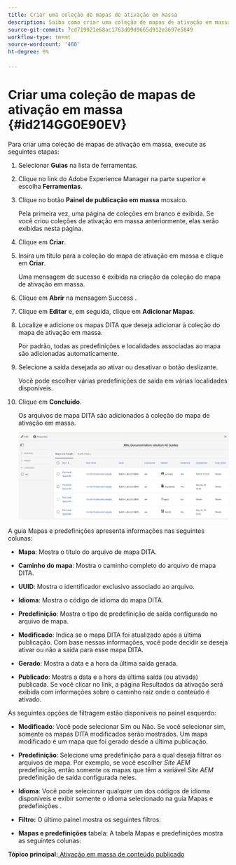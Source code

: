 ```yaml
---
title: Criar uma coleção de mapas de ativação em massa
description: Saiba como criar uma coleção de mapas de ativação em massa
source-git-commit: 7cd719921e68ac1763d09d9665d912e3697e5849
workflow-type: tm+mt
source-wordcount: '460'
ht-degree: 0%

---
```



# Criar uma coleção de mapas de ativação em massa {#id214GG0E90EV}

Para criar uma coleção de mapas de ativação em massa, execute as seguintes etapas:

1. Selecionar **Guias** na lista de ferramentas.

1. Clique no link do Adobe Experience Manager na parte superior e escolha **Ferramentas**.

1. Clique no botão **Painel de publicação em massa** mosaico.

   Pela primeira vez, uma página de coleções em branco é exibida. Se você criou coleções de ativação em massa anteriormente, elas serão exibidas nesta página.

1. Clique em **Criar**.

1. Insira um título para a coleção do mapa de ativação em massa e clique em **Criar**.

   Uma mensagem de sucesso é exibida na criação da coleção do mapa de ativação em massa.

1. Clique em **Abrir** na mensagem Success .

1. Clique em **Editar** e, em seguida, clique em **Adicionar Mapas**.

1. Localize e adicione os mapas DITA que deseja adicionar à coleção do mapa de ativação em massa.

   Por padrão, todas as predefinições e localidades associadas ao mapa são adicionadas automaticamente.

1. Selecione a saída desejada ao ativar ou desativar o botão deslizante.

   Você pode escolher várias predefinições de saída em várias localidades disponíveis.

1. Clique em **Concluído**.

   Os arquivos de mapa DITA são adicionados à coleção do mapa de ativação em massa.

   ![](images/bulk-activation-collection-created.png)


A guia Mapas e predefinições apresenta informações nas seguintes colunas:

- **Mapa**: Mostra o título do arquivo de mapa DITA.
- **Caminho do mapa**: Mostra o caminho completo do arquivo de mapa DITA.

- **UUID**: Mostra o identificador exclusivo associado ao arquivo.

- **Idioma**: Mostra o código de idioma do mapa DITA.
- **Predefinição**: Mostra o tipo de predefinição de saída configurado no arquivo de mapa.
- **Modificado**: Indica se o mapa DITA foi atualizado após a última publicação. Com base nessas informações, você pode decidir se deseja ativar ou não a saída para esse mapa DITA.
- **Gerado**: Mostra a data e a hora da última saída gerada.
- **Publicado**: Mostra a data e a hora da última saída \(ou ativada\) publicada. Se você clicar no link, a página Resultados da ativação será exibida com informações sobre o caminho raiz onde o conteúdo é ativado.


As seguintes opções de filtragem estão disponíveis no painel esquerdo:

- **Modificado**: Você pode selecionar Sim ou Não. Se você selecionar sim, somente os mapas DITA modificados serão mostrados. Um mapa modificado é um mapa que foi gerado desde a última publicação.
- **Predefinição**: Selecione uma predefinição para a qual deseja filtrar os arquivos de mapa. Por exemplo, se você escolher *Site AEM* predefinição, então somente os mapas que têm a variável *Site AEM* predefinição de saída configurada neles.
- **Idioma**: Você pode selecionar qualquer um dos códigos de idioma disponíveis e exibir somente o idioma selecionado na guia Mapas e predefinições .

- **Filtro:** O último painel mostra os seguintes filtros:
- **Mapas e predefinições** tabela: A tabela Mapas e predefinições mostra as seguintes colunas:

**Tópico principal:**[ Ativação em massa de conteúdo publicado](conf-bulk-activation.md)

